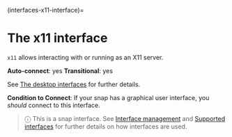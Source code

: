 (interfaces-x11-interface)=
# The x11 interface

`x11` allows interacting with or running as an X11 server.

**Auto-connect**: yes
**Transitional**: yes

See [The desktop interfaces](/interfaces/desktop-interfaces) for further details.

**Condition to Connect**: If your snap has a graphical user interface, you *should* connect to this interface.

> ⓘ  This is a snap interface. See [Interface management](/) and [Supported interfaces](/interfaces/index) for further details on how interfaces are used.

